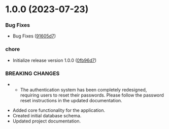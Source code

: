 # 1.0.0 (2023-07-23)


### Bug Fixes

* Bug Fixes ([91605d7](https://github.com/Emon526/Mother-Care-Flutter/commit/91605d7e79a4f8675ea5f107546bb91407df6c3a))


### chore

* Initialize release version 1.0.0 ([0fb96d7](https://github.com/Emon526/Mother-Care-Flutter/commit/0fb96d777899bbdb3169dfe25b9d14d69ecc5045))


### BREAKING CHANGES

* - The authentication system has been completely redesigned, requiring users to reset their passwords. Please follow the password reset instructions in the updated documentation.

- Added core functionality for the application.
- Created initial database schema.
- Updated project documentation.



